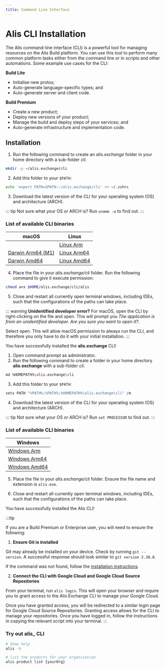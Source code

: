 ```yaml
---
title: Command Line Interface
---
```


# Alis CLI Installation

The Alis command-line interface (CLI) is a powerful tool for managing resources on the Alis Build platform.  You can use this tool to perform many common platform tasks either from the command line or in scripts and other automations. Some example use cases for the CLI:

**Build Lite**
- Initialise new protos;
- Auto-generate language-specific types; and
- Auto-generate server and client code.

**Build Premium**
- Create a new product;
- Deploy new versions of your product;
- Manage the build and deploy steps of your services; and
- Auto-generate infrastructure and implementation code.

##  Installation

<tabs>
<tab name="macOS/Linux">

1. Run the following command to create an _alis.exchange_ folder in your home directory with a sub-folder _cli_.

```bash
mkdir -p ~/alis.exchange/cli
```

2. Add this folder to your `$PATH`:

```bash
echo 'export PATH=$PATH:~/alis.exchange/cli' >> ~/.zshrc
```

3. Download the latest version of the CLI for your operating system (OS) and architecture (ARCH).

::: tip
Not sure what your OS or ARCH is? Run `uname -a` to find out.
:::

### List of available CLI binaries

| macOS        | Linux  |
   | ------ | -----|
|   | [Linux Arm](https://files.cli.alis.services/linux/arm/latest/alis) |
| [Darwin Arm64 (M1)](https://files.cli.alis.services/darwin/arm64/latest/alis) | [Linux Arm64](https://files.cli.alis.services/linux/arm64/latest/alis) |
| [Darwin Amd64](https://files.cli.alis.services/darwin/amd64/latest/alis) | [Linux Amd64](https://files.cli.alis.services/linux/arm64/latest/alis) |

4. Place the file in your _alis.exchange/cli_ folder. Run the following command to give it execute permission:

```bash
chmod a+x $HOME/alis.exchange/cli/alis
```

5. Close and restart all currently open terminal windows, including IDEs, such that the configurations of the paths can take place.

::: warning **Unidentified developer error?**
For macOS, open the CLI by right-clicking on the file and open. This will prompt you _The application is from an unidentified developer. Are you sure you want to open it?_.

Select open. This will allow macOS permission to always run the CLI, and therefore you only have to do it with your initial installation.
:::

You have successfully installed the **alis.exchange** CLI!
</tab>
<tab name="Windows">

1. Open command prompt as administrator.
2. Run the following command to create a folder in your home directory **alis.exchange** with a sub-folder _cli_.

```bash
md %HOMEPATH%\alis.exchange\cli
```

3. Add this folder to your `$PATH`:

```bash
setx PATH "%PATH%;%PATH%;%HOMEPATH%\alis.exchange\cli" /m
```

4. Download the latest version of the CLI for your operating system (OS) and architecture (ARCH).

::: tip
Not sure what your OS or ARCH is? Run `set PROCESSOR` to find out.
:::

### List of available CLI binaries

| Windows                                                                        |
| ------- |
| [Windows Arm](https://files.cli.alis.services/windows/arm/latest/alis.exe)     |
| [Windows Arm64](https://files.cli.alis.services/windows/arm64/latest/alis.exe) |
| [Windows Amd64](https://files.cli.alis.services/windows/amd64/latest/alis.exe) |

5. Place the file in your _alis.exchange/cli_ folder. Ensure the file name and extension is `alis.exe`.

6. Close and restart all currently open terminal windows, including IDEs, such that the configurations of the paths can take place.

</tab>
</tabs>

You have successfully installed the Alis CLI!

:::tip

If you are a Build Premium or Enterprise user, you will need to ensure the following:

1. **Ensure Git is installed**

Git may already be installed on your device. Check by running `git --version`. A successful response should look similar to `git version 2.30.0`.

If the command was not found, follow the [installation instructions](https://www.atlassian.com/git/tutorials/install-git).

2. **Connect the CLI with Google Cloud and Google Cloud Source Repositories**

From your terminal, run `alis login`. This will open your browser and require you to grant access to the Alis Exchange CLI to manage your Google Cloud.

Once you have granted access, you will be redirected to a similar login page for Google Cloud Source Repositories. Granting access allows for the CLI
to manage your repositories. Once you have logged in, follow the instructions in copying the relevant script into your terminal.
:::

### Try out alis_ CLI

```bash
# Show help
alis -h

# list the products for your organisation
alis product list {yourOrg}
```
